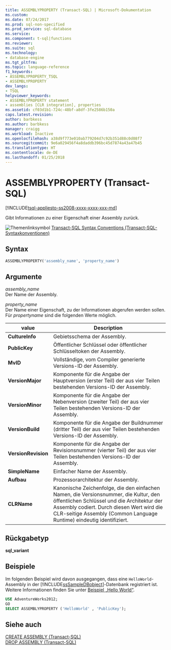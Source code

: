 ```yaml
---
title: ASSEMBLYPROPERTY (Transact-SQL) | Microsoft-Dokumentation
ms.custom: 
ms.date: 07/24/2017
ms.prod: sql-non-specified
ms.prod_service: sql-database
ms.service: 
ms.component: t-sql|functions
ms.reviewer: 
ms.suite: sql
ms.technology:
- database-engine
ms.tgt_pltfrm: 
ms.topic: language-reference
f1_keywords:
- ASSEMBLYPROPERTY_TSQL
- ASSEMBLYPROPERTY
dev_langs:
- TSQL
helpviewer_keywords:
- ASSEMBLYPROPERTY statement
- assemblies [CLR integration], properties
ms.assetid: cf03d1b1-724c-48bf-a8df-3fe2586b150a
caps.latest.revision: 
author: barbkess
ms.author: barbkess
manager: craigg
ms.workload: Inactive
ms.openlocfilehash: a38d9f773e010ab779204d7c92b351d88c0d08f7
ms.sourcegitcommit: 9e6a029456f4a8daddb396bc45d7874a43a47b45
ms.translationtype: HT
ms.contentlocale: de-DE
ms.lasthandoff: 01/25/2018
---
```

# <a name="assemblyproperty-transact-sql"></a>ASSEMBLYPROPERTY (Transact-SQL)
[!INCLUDE[tsql-appliesto-ss2008-xxxx-xxxx-xxx-md](../../includes/tsql-appliesto-ss2008-xxxx-xxxx-xxx-md.md)]

Gibt Informationen zu einer Eigenschaft einer Assembly zurück.
  
![Themenlinksymbol](../../database-engine/configure-windows/media/topic-link.gif "Topic link icon") [Transact-SQL Syntax Conventions (Transact-SQL-Syntaxkonventionen)](../../t-sql/language-elements/transact-sql-syntax-conventions-transact-sql.md)
  
## <a name="syntax"></a>Syntax  
  
```sql
ASSEMBLYPROPERTY('assembly_name', 'property_name')  
```  
  
## <a name="arguments"></a>Argumente  
*assembly_name*  
Der Name der Assembly.
  
*property_name*  
Der Name einer Eigenschaft, zu der Informationen abgerufen werden sollen. Für *propertyname* sind die folgenden Werte möglich.
  
|value|Description|  
|---|---|
|**CultureInfo**|Gebietsschema der Assembly.|  
|**PublicKey**|Öffentlicher Schlüssel oder öffentlicher Schlüsseltoken der Assembly.|  
|**MvID**|Vollständige, vom Compiler generierte Versions-ID der Assembly.|  
|**VersionMajor**|Komponente für die Angabe der Hauptversion (erster Teil) der aus vier Teilen bestehenden Versions-ID der Assembly.|  
|**VersionMinor**|Komponente für die Angabe der Nebenversion (zweiter Teil) der aus vier Teilen bestehenden Versions-ID der Assembly.|  
|**VersionBuild**|Komponente für die Angabe der Buildnummer (dritter Teil) der aus vier Teilen bestehenden Versions-ID der Assembly.|  
|**VersionRevision**|Komponente für die Angabe der Revisionsnummer (vierter Teil) der aus vier Teilen bestehenden Versions-ID der Assembly.|  
|**SimpleName**|Einfacher Name der Assembly.|  
|**Aufbau**|Prozessorarchitektur der Assembly.|  
|**CLRName**|Kanonische Zeichenfolge, die den einfachen Namen, die Versionsnummer, die Kultur, den öffentlichen Schlüssel und die Architektur der Assembly codiert. Durch diesen Wert wird die CLR-seitige Assembly (Common Language Runtime) eindeutig identifiziert.|  
  
## <a name="return-type"></a>Rückgabetyp
**sql_variant**
  
## <a name="examples"></a>Beispiele  
Im folgenden Beispiel wird davon ausgegangen, dass eine `HelloWorld`-Assembly in der [!INCLUDE[ssSampleDBobject](../../includes/sssampledbobject-md.md)]-Datenbank registriert ist. Weitere Informationen finden Sie unter [Beispiel „Hello World“](http://msdn.microsoft.com/library/fed6c358-f5ee-4d4c-9ad6-089778383ba7).
  
```sql
USE AdventureWorks2012;  
GO  
SELECT ASSEMBLYPROPERTY ('HelloWorld' , 'PublicKey');  
```  
  
## <a name="see-also"></a>Siehe auch
[CREATE ASSEMBLY &#40;Transact-SQL&#41;](../../t-sql/statements/create-assembly-transact-sql.md)  
[DROP ASSEMBLY &#40;Transact-SQL&#41;](../../t-sql/statements/drop-assembly-transact-sql.md)
  
  
